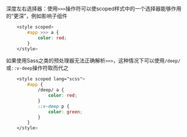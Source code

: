 深度左右选择器：使用<code>>>></code>操作符可以使scoped样式中的一个选择器能够作用的“更深”，例如影响子组件
~~~ css
    <style scoped>
        #app >>> a {
            color: red;
        } 
    </style>
~~~
如果使用Sass之类的预处理器无法正确解析<code>>>></code>，这种情况下可以使用<code>/deep/</code>或<code>::v-deep</code>操作符取而代之
~~~ css
    <style scoped lang="scss">
        #app {
            /deep/ a {
                color: red;
            }
            ::v-deep p {
                color: green;
            }
        }
    </style>
~~~